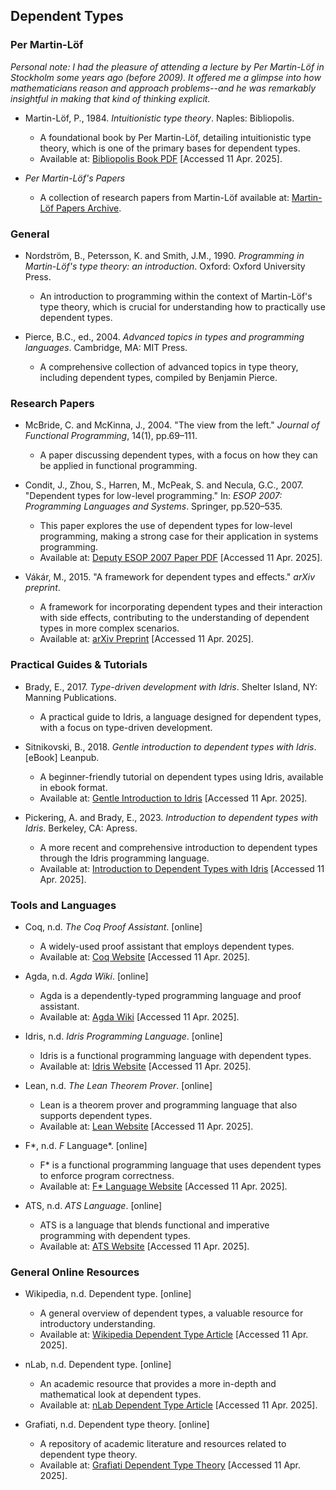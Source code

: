 
## Dependent Types

### Per Martin-Löf

*Personal note: I had the pleasure of attending a lecture by Per Martin-Löf in Stockholm some years ago (before 2009). It offered me a glimpse into how mathematicians reason and approach problems--and he was remarkably insightful in making that kind of thinking explicit.*

- Martin-Löf, P., 1984. *Intuitionistic type theory*. Naples: Bibliopolis.
  - A foundational book by Per Martin-Löf, detailing intuitionistic type theory, which is one of the primary bases for dependent types.
  - Available at: [Bibliopolis Book PDF](https://archive-pml.github.io/martin-lof/pdfs/Bibliopolis-Book-1984.pdf) [Accessed 11 Apr. 2025].

- *Per Martin-Löf's Papers*
  - A collection of research papers from Martin-Löf available at: [Martin-Löf Papers Archive](https://archive-pml.github.io/).

### General

- Nordström, B., Petersson, K. and Smith, J.M., 1990. *Programming in Martin-Löf's type theory: an introduction*. Oxford: Oxford University Press.
  - An introduction to programming within the context of Martin-Löf's type theory, which is crucial for understanding how to practically use dependent types.
  
- Pierce, B.C., ed., 2004. *Advanced topics in types and programming languages*. Cambridge, MA: MIT Press.
  - A comprehensive collection of advanced topics in type theory, including dependent types, compiled by Benjamin Pierce.

### Research Papers

- McBride, C. and McKinna, J., 2004. "The view from the left." *Journal of Functional Programming*, 14(1), pp.69–111.
  - A paper discussing dependent types, with a focus on how they can be applied in functional programming.

- Condit, J., Zhou, S., Harren, M., McPeak, S. and Necula, G.C., 2007. "Dependent types for low-level programming." In: *ESOP 2007: Programming Languages and Systems*. Springer, pp.520–535.
  - This paper explores the use of dependent types for low-level programming, making a strong case for their application in systems programming.
  - Available at: [Deputy ESOP 2007 Paper PDF](https://people.eecs.berkeley.edu/~necula/Papers/deputy-esop07.pdf) [Accessed 11 Apr. 2025].

- Vákár, M., 2015. "A framework for dependent types and effects." *arXiv preprint*.
  - A framework for incorporating dependent types and their interaction with side effects, contributing to the understanding of dependent types in more complex scenarios.
  - Available at: [arXiv Preprint](https://arxiv.org/abs/1512.08009) [Accessed 11 Apr. 2025].

### Practical Guides & Tutorials

- Brady, E., 2017. *Type-driven development with Idris*. Shelter Island, NY: Manning Publications.
  - A practical guide to Idris, a language designed for dependent types, with a focus on type-driven development.

- Sitnikovski, B., 2018. *Gentle introduction to dependent types with Idris*. [eBook] Leanpub.
  - A beginner-friendly tutorial on dependent types using Idris, available in ebook format.
  - Available at: [Gentle Introduction to Idris](https://leanpub.com/idrisbook) [Accessed 11 Apr. 2025].

- Pickering, A. and Brady, E., 2023. *Introduction to dependent types with Idris*. Berkeley, CA: Apress.
  - A more recent and comprehensive introduction to dependent types through the Idris programming language.
  - Available at: [Introduction to Dependent Types with Idris](https://link.springer.com/book/10.1007/978-1-4842-9259-4) [Accessed 11 Apr. 2025].

### Tools and Languages

- Coq, n.d. *The Coq Proof Assistant*. [online]
  - A widely-used proof assistant that employs dependent types. 
  - Available at: [Coq Website](https://coq.inria.fr/) [Accessed 11 Apr. 2025].

- Agda, n.d. *Agda Wiki*. [online]
  - Agda is a dependently-typed programming language and proof assistant. 
  - Available at: [Agda Wiki](https://wiki.portal.chalmers.se/agda) [Accessed 11 Apr. 2025].

- Idris, n.d. *Idris Programming Language*. [online]
  - Idris is a functional programming language with dependent types.
  - Available at: [Idris Website](https://www.idris-lang.org/) [Accessed 11 Apr. 2025].

- Lean, n.d. *The Lean Theorem Prover*. [online]
  - Lean is a theorem prover and programming language that also supports dependent types.
  - Available at: [Lean Website](https://leanprover.github.io/) [Accessed 11 Apr. 2025].

- F*, n.d. *F* Language*. [online]
  - F* is a functional programming language that uses dependent types to enforce program correctness.
  - Available at: [F* Language Website](https://www.fstar-lang.org/) [Accessed 11 Apr. 2025].

- ATS, n.d. *ATS Language*. [online]
  - ATS is a language that blends functional and imperative programming with dependent types.
  - Available at: [ATS Website](http://www.ats-lang.org/) [Accessed 11 Apr. 2025].

### General Online Resources

- Wikipedia, n.d. Dependent type. [online]
  - A general overview of dependent types, a valuable resource for introductory understanding.
  - Available at: [Wikipedia Dependent Type Article](https://en.wikipedia.org/wiki/Dependent*type) [Accessed 11 Apr. 2025].

- nLab, n.d. Dependent type. [online]
  - An academic resource that provides a more in-depth and mathematical look at dependent types.
  - Available at: [nLab Dependent Type Article](https://ncatlab.org/nlab/show/dependent+type) [Accessed 11 Apr. 2025].

- Grafiati, n.d. Dependent type theory. [online]
  - A repository of academic literature and resources related to dependent type theory.
  - Available at: [Grafiati Dependent Type Theory](https://www.grafiati.com/en/literature-selections/dependent-type-theory/) [Accessed 11 Apr. 2025].
  